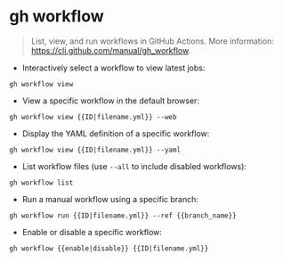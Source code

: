 # gh workflow

> List, view, and run workflows in GitHub Actions.
> More information: <https://cli.github.com/manual/gh_workflow>.

- Interactively select a workflow to view latest jobs:

`gh workflow view`

- View a specific workflow in the default browser:

`gh workflow view {{ID|filename.yml}} --web`

- Display the YAML definition of a specific workflow:

`gh workflow view {{ID|filename.yml}} --yaml`

- List workflow files (use `--all` to include disabled workflows):

`gh workflow list`

- Run a manual workflow using a specific branch:

`gh workflow run {{ID|filename.yml}} --ref {{branch_name}}`

- Enable or disable a specific workflow:

`gh workflow {{enable|disable}} {{ID|filename.yml}}`

